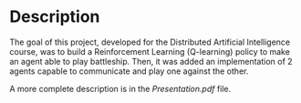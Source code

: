 # Description

The goal of this project, developed for the Distributed Artificial Intelligence course, was to build a Reinforcement Learning (Q-learning) policy to make an agent able to play battleship.
Then, it was added an implementation of 2 agents capable to communicate and play one against the other.

A more complete description is in the _Presentation.pdf_ file.

